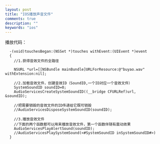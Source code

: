 ```yaml
---
layout: post
title: "IOS播放声音文件"
comments: true
description: ""
keywords: "ios"
---
```


播放代码：

      -(void)touchesBegan:(NSSet *)touches withEvent:(UIEvent *)event
      {
        //1.获得音效文件的全路径

        NSURL *url=[[NSBundle mainBundle]URLForResource:@"buyao.wav" withExtension:nil];

        //2.加载音效文件，创建音效ID（SoundID,一个ID对应一个音效文件）
        SystemSoundID soundID=0;
        AudioServicesCreateSystemSoundID((__bridge CFURLRef)url, &soundID);

        //把需要销毁的音效文件的ID传递给它既可销毁
        //AudioServicesDisposeSystemSoundID(soundID);

        //3.播放音效文件
        //下面的两个函数都可以用来播放音效文件，第一个函数伴随有震动效果
        AudioServicesPlayAlertSound(soundID);
        //AudioServicesPlaySystemSound(<#SystemSoundID inSystemSoundID#>)
      }
